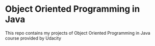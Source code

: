 # Object Oriented Programming in Java

This repo contains my projects of Object Oriented Programming in Java course provided by Udacity
